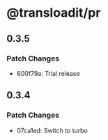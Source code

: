 # @transloadit/pr

## 0.3.5

### Patch Changes

- 600f79a: Trial release

## 0.3.4

### Patch Changes

- 07ca1ed: Switch to turbo
